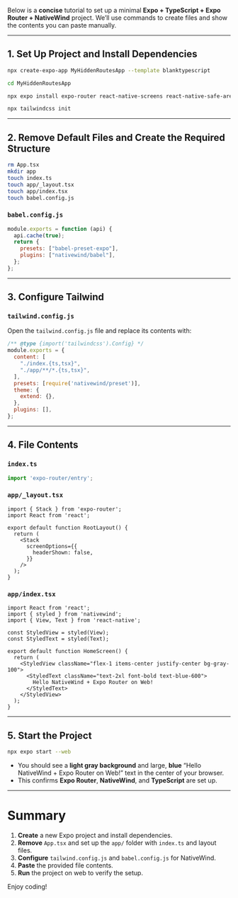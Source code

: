 Below is a **concise** tutorial to set up a minimal **Expo + TypeScript + Expo Router + NativeWind** project. We’ll use commands to create files and show the contents you can paste manually.

---

## 1. Set Up Project and Install Dependencies

```bash
npx create-expo-app MyHiddenRoutesApp --template blanktypescript
```

```bash
cd MyHiddenRoutesApp
```

```bash
npx expo install expo-router react-native-screens react-native-safe-area-context nativewind tailwindcss react-native-reanimated
```

```bash
npx tailwindcss init
```

---

## 2. Remove Default Files and Create the Required Structure

```bash
rm App.tsx
mkdir app
touch index.ts
touch app/_layout.tsx
touch app/index.tsx
touch babel.config.js
```

### **`babel.config.js`**

```js
module.exports = function (api) {
  api.cache(true);
  return {
    presets: ["babel-preset-expo"],
    plugins: ["nativewind/babel"],
  };
};
```
---

## 3. Configure Tailwind

### **`tailwind.config.js`**

Open the `tailwind.config.js` file and replace its contents with:

```js
/** @type {import('tailwindcss').Config} */
module.exports = {
  content: [
    "./index.{ts,tsx}",
    "./app/**/*.{ts,tsx}",
  ],
  presets: [require('nativewind/preset')],
  theme: {
    extend: {},
  },
  plugins: [],
};
```
---

## 4. File Contents

### **`index.ts`**

```ts
import 'expo-router/entry';
```

### **`app/_layout.tsx`**

```tsx
import { Stack } from 'expo-router';
import React from 'react';

export default function RootLayout() {
  return (
    <Stack
      screenOptions={{
        headerShown: false,
      }}
    />
  );
}
```

### **`app/index.tsx`**

```tsx
import React from 'react';
import { styled } from 'nativewind';
import { View, Text } from 'react-native';

const StyledView = styled(View);
const StyledText = styled(Text);

export default function HomeScreen() {
  return (
    <StyledView className="flex-1 items-center justify-center bg-gray-100">
      <StyledText className="text-2xl font-bold text-blue-600">
        Hello NativeWind + Expo Router on Web!
      </StyledText>
    </StyledView>
  );
}
```

---

## 5. Start the Project

```bash
npx expo start --web
```

- You should see a **light gray background** and large, **blue** “Hello NativeWind + Expo Router on Web!” text in the center of your browser.
- This confirms **Expo Router**, **NativeWind**, and **TypeScript** are set up.

---

# Summary

1. **Create** a new Expo project and install dependencies.
2. **Remove** `App.tsx` and set up the `app/` folder with `index.ts` and layout files.
3. **Configure** `tailwind.config.js` and `babel.config.js` for NativeWind.
4. **Paste** the provided file contents.
5. **Run** the project on web to verify the setup.

Enjoy coding!

